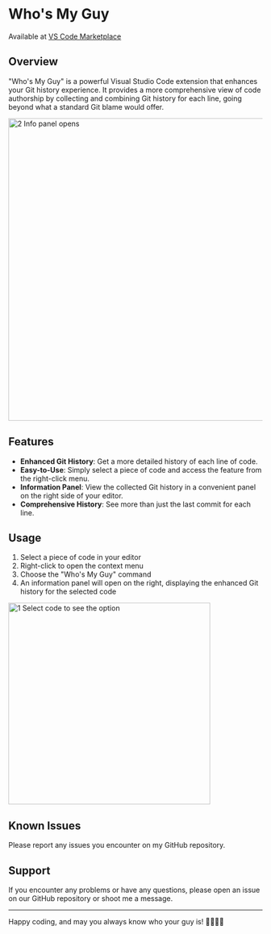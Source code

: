 # Who's My Guy

Available at [VS Code Marketplace](https://marketplace.visualstudio.com/items?itemName=GobindpreetMakkar.whosmyguy)

## Overview

"Who's My Guy" is a powerful Visual Studio Code extension that enhances your Git history experience. It provides a more comprehensive view of code authorship by collecting and combining Git history for each line, going beyond what a standard Git blame would offer.

<img src="https://github.com/user-attachments/assets/497908a4-86b4-4457-b891-44ca11cb9938" alt="2 Info panel opens" width="600">

## Features

- **Enhanced Git History**: Get a more detailed history of each line of code.
- **Easy-to-Use**: Simply select a piece of code and access the feature from the right-click menu.
- **Information Panel**: View the collected Git history in a convenient panel on the right side of your editor.
- **Comprehensive History**: See more than just the last commit for each line.

## Usage

1. Select a piece of code in your editor
2. Right-click to open the context menu
3. Choose the "Who's My Guy" command
4. An information panel will open on the right, displaying the enhanced Git history for the selected code

<img src="https://github.com/user-attachments/assets/5ec93640-adee-4b8c-bdc6-cb0a0f2a29df" alt="1 Select code to see the option" width="400">

## Known Issues

Please report any issues you encounter on my GitHub repository.

## Support

If you encounter any problems or have any questions, please open an issue on our GitHub repository or shoot me a message.

---

Happy coding, and may you always know who your guy is! 👨‍💻👩‍💻
